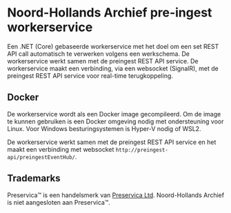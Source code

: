 # Noord-Hollands Archief pre-ingest workerservice

Een .NET (Core) gebaseerde workerservice met het doel om een set REST API call automatisch te verwerken volgens een werkschema. De workerservice werkt samen met de preingest REST API service. De workerservice maakt een verbinding, via een websocket (SignalR), met de preingest REST API service voor real-time terugkoppeling.

## Docker
De workerservice wordt als een Docker image gecompileerd. Om de image te kunnen gebruiken is een Docker omgeving nodig met ondersteuning voor Linux. Voor Windows besturingsystemen is Hyper-V nodig of WSL2.

De workerservice werkt samen met de preingest REST API service en het maakt een verbinding met websocket `http://preingest-api/preingestEventHub/`.

## Trademarks
Preservica™ is een handelsmerk van [Preservica Ltd](https://preservica.com/). Noord-Hollands Archief is niet aangesloten aan Preservica™. 
